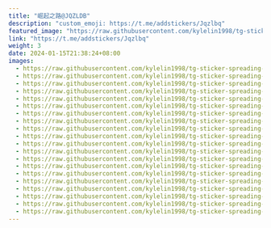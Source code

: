 ```yaml
---
title: "崛起之路@JQZLDB"
description: "custom_emoji: https://t.me/addstickers/Jqzlbq"
featured_image: "https://raw.githubusercontent.com/kylelin1998/tg-sticker-spreading-worldwide-images/main/img/82cf62fb-a430-4aa4-a285-10697658dcd5.jpg"
link: "https://t.me/addstickers/Jqzlbq"
weight: 3
date: 2024-01-15T21:38:24+08:00
images:
  - https://raw.githubusercontent.com/kylelin1998/tg-sticker-spreading-worldwide-images/main/img/82cf62fb-a430-4aa4-a285-10697658dcd5.jpg
  - https://raw.githubusercontent.com/kylelin1998/tg-sticker-spreading-worldwide-images/main/img/7f46c535-2c6b-451f-889d-424fa032774f.jpg
  - https://raw.githubusercontent.com/kylelin1998/tg-sticker-spreading-worldwide-images/main/img/f73fec95-e5bd-4bc2-9b99-6711bf64f8ee.jpg
  - https://raw.githubusercontent.com/kylelin1998/tg-sticker-spreading-worldwide-images/main/img/e29dec61-a153-41da-8deb-98f1b5329172.jpg
  - https://raw.githubusercontent.com/kylelin1998/tg-sticker-spreading-worldwide-images/main/img/c6d7df5d-15e5-4d71-83fc-6a29c10a4190.jpg
  - https://raw.githubusercontent.com/kylelin1998/tg-sticker-spreading-worldwide-images/main/img/a46424a9-f803-4cae-a12b-d1fe9146db1e.jpg
  - https://raw.githubusercontent.com/kylelin1998/tg-sticker-spreading-worldwide-images/main/img/c707b2ec-13b3-4c37-a5a6-1d0b1c36ef3d.jpg
  - https://raw.githubusercontent.com/kylelin1998/tg-sticker-spreading-worldwide-images/main/img/ffd2b7b4-4193-44b8-8b18-f90f8160bfd3.jpg
  - https://raw.githubusercontent.com/kylelin1998/tg-sticker-spreading-worldwide-images/main/img/05c28dc4-316c-4764-8c8c-eda40b5f8c8e.jpg
  - https://raw.githubusercontent.com/kylelin1998/tg-sticker-spreading-worldwide-images/main/img/dac9f144-8320-4174-9925-9130ce91e8c5.jpg
  - https://raw.githubusercontent.com/kylelin1998/tg-sticker-spreading-worldwide-images/main/img/fe96ee46-e795-451f-8d35-c0e2aa3ad3e9.jpg
  - https://raw.githubusercontent.com/kylelin1998/tg-sticker-spreading-worldwide-images/main/img/17ac4096-b2c0-44ab-90b2-0c970e52a760.jpg
  - https://raw.githubusercontent.com/kylelin1998/tg-sticker-spreading-worldwide-images/main/img/5097e634-498e-49ee-8cbd-87b1336fb1a0.jpg
  - https://raw.githubusercontent.com/kylelin1998/tg-sticker-spreading-worldwide-images/main/img/e71ae58c-e6a1-4101-9e0e-48cb84b8e191.jpg
  - https://raw.githubusercontent.com/kylelin1998/tg-sticker-spreading-worldwide-images/main/img/f514c55e-85ef-42ce-ac51-fc67474bde48.jpg
  - https://raw.githubusercontent.com/kylelin1998/tg-sticker-spreading-worldwide-images/main/img/adbc3bbd-c55f-4fea-b5ca-3af0c931e78b.jpg
  - https://raw.githubusercontent.com/kylelin1998/tg-sticker-spreading-worldwide-images/main/img/acfb549f-5f27-4478-9a22-ba437bc4f349.jpg
  - https://raw.githubusercontent.com/kylelin1998/tg-sticker-spreading-worldwide-images/main/img/78d1f27d-435d-4079-8234-f4d6997a19d8.jpg
  - https://raw.githubusercontent.com/kylelin1998/tg-sticker-spreading-worldwide-images/main/img/81b3dfe8-e2a1-4a70-9025-4d76330908b1.jpg
  - https://raw.githubusercontent.com/kylelin1998/tg-sticker-spreading-worldwide-images/main/img/cd4d56c3-602f-4264-b95a-7bded2c7a3f7.jpg
---
```

